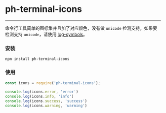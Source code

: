 # ph-terminal-icons

---

命令行工具简单的图标集并且加了对应颜色，没有做 `unicode` 检测支持，如果要检测支持 `unicode`，请使用 [log-symbols](https://github.com/sindresorhus/log-symbols)。

### 安装

```
npm install ph-terminal-icons
```

### 使用

```Javascript
const icons = require('ph-terminal-icons');

console.log(icons.error, 'error')
console.log(icons.info, 'info')
console.log(icons.success, 'success')
console.log(icons.warning, 'warning')
```
